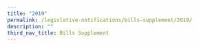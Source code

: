 ```yaml
---
title: "2019"
permalink: /legislative-notifications/bills-supplement/2019/
description: ""
third_nav_title: Bills Supplement
---
```


